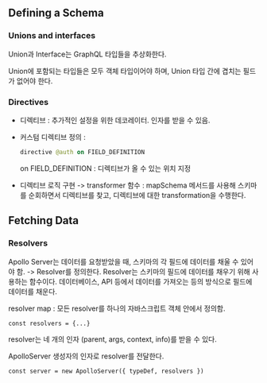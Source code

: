 ## Defining a Schema

### Unions and interfaces

Union과 Interface는 GraphQL 타입들을 추상화한다.

Union에 포함되는 타입들은 모두 객체 타입이어야 하며,
Union 타입 간에 겹치는 필드가 없어야 한다.

### Directives

- 디렉티브 : 추가적인 설정을 위한 데코레이터. 인자를 받을 수 있음.

- 커스텀 디렉티브 정의 :

  ```graphql
  directive @auth on FIELD_DEFINITION
  ```

  on FIELD_DEFINITION : 디렉티브가 올 수 있는 위치 지정

- 디렉티브 로직 구현 -> transformer 함수 :
  mapSchema 메서드를 사용해 스키마를 순회하면서 디렉티브를 찾고,
  디렉티브에 대한 transformation을 수행한다.

## Fetching Data

### Resolvers

Apollo Server는 데이터를 요청받았을 때, 스키마의 각 필드에 데이터를 채울 수 있어야 함.
-> Resolver를 정의한다.
Resolver는 스키마의 필드에 데이터를 채우기 위해 사용하는 함수이다.
데이터베이스, API 등에서 데이터를 가져오는 등의 방식으로
필드에 데이터를 채운다.

resolver map : 모든 resolver를 하나의 자바스크립트 객체 안에서 정의함.

```
const resolvers = {...}
```

resolver는 네 개의 인자 (parent, args, context, info)를 받을 수 있다.

ApolloServer 생성자의 인자로 resolver를 전달한다.

```
const server = new ApolloServer({ typeDef, resolvers })
```
